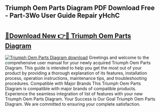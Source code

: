 ## Triumph Oem Parts Diagram PDF Download Free - Part-3Wo User Guide Repair yHchC

# <h2><a href="http://dfhqrs.blite.top/?on=Triumph+Oem+Parts+Diagram">🔗Download New 👉🔴 Triumph Oem Parts Diagram</a></h2>

[![Triumph Oem Parts Diagram download](https://i.imgur.com/lujVjoI.png)](http://dfhqrs.blite.top/?on=Triumph+Oem+Parts+Diagram)
Greetings and welcome to the comprehensive user manual for your newly acquired Triumph Oem Parts Diagram. This guide is intended to help you get the most out of your product by providing a thorough explanation of its features, installation process, operation instructions, maintenance tips, and troubleshooting procedures. Compatible with Major Brands This Triumph Oem Parts Diagram is compatible with major brands of compatible products. Experience the seamless integration of list of features with your new Triumph Oem Parts Diagram. Your Success is Our Goal Triumph Oem Parts Diagram. We are committed to ensuring your complete satisfaction.
